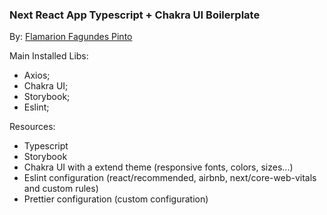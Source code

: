 <h3>Next React App Typescript + Chakra UI Boilerplate</h3>

By: [Flamarion Fagundes Pinto](https://www.linkedin.com/in/flamarion-fagundes-pinto-0b037b210/)

Main Installed Libs:

* Axios;
* Chakra UI;
* Storybook;
* Eslint;

Resources: 

* Typescript
* Storybook
* Chakra UI with a extend theme (responsive fonts, colors, sizes...)
* Eslint configuration (react/recommended, airbnb, next/core-web-vitals and custom rules)
* Prettier configuration (custom configuration)
